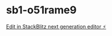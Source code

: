 # sb1-o51rame9

[Edit in StackBlitz next generation editor ⚡️](https://stackblitz.com/~/github.com/divafizha/sb1-o51rame9)